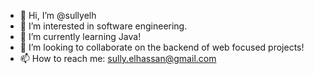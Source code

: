 - 👋 Hi, I’m @sullyelh
- 👀 I’m interested in software engineering.
- 🌱 I’m currently learning Java!
- 💞️ I’m looking to collaborate on the backend of web focused projects!
- 📫 How to reach me: sully.elhassan@gmail.com

<!---
sullyelh/sullyelh is a ✨ special ✨ repository because its `README.md` (this file) appears on your GitHub profile.
You can click the Preview link to take a look at your changes.
--->
